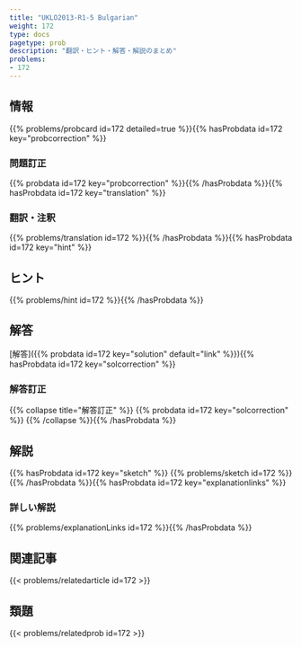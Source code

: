 ```yaml
---
title: "UKLO2013-R1-5 Bulgarian"
weight: 172
type: docs
pagetype: prob
description: "翻訳・ヒント・解答・解説のまとめ"
problems: 
- 172
---
```


## 情報

{{% problems/probcard id=172 detailed=true %}}{{% hasProbdata id=172 key="probcorrection" %}}

### 問題訂正

{{% probdata id=172 key="probcorrection" %}}{{% /hasProbdata %}}{{% hasProbdata id=172 key="translation" %}}

### 翻訳・注釈

{{% problems/translation id=172 %}}{{% /hasProbdata %}}{{% hasProbdata id=172 key="hint" %}}

## ヒント

{{% problems/hint id=172 %}}{{% /hasProbdata %}}

## 解答

[解答]({{% probdata id=172 key="solution" default="link" %}}){{% hasProbdata id=172 key="solcorrection" %}}

### 解答訂正

{{% collapse title="解答訂正" %}}
{{% probdata id=172 key="solcorrection" %}}
{{% /collapse %}}{{% /hasProbdata %}}

## 解説

{{% hasProbdata id=172 key="sketch" %}}
{{% problems/sketch id=172 %}}
{{% /hasProbdata %}}{{% hasProbdata id=172 key="explanationlinks" %}}

### 詳しい解説

{{% problems/explanationLinks id=172 %}}{{% /hasProbdata %}}

## 関連記事

{{< problems/relatedarticle id=172 >}}

## 類題

{{< problems/relatedprob id=172 >}}
